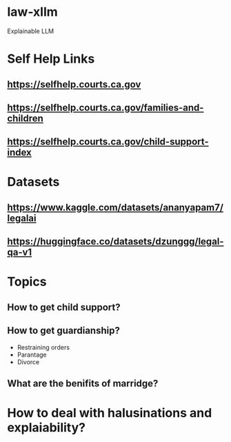 # law-xllm
Explainable LLM
# Self Help Links 
## https://selfhelp.courts.ca.gov
## https://selfhelp.courts.ca.gov/families-and-children 
## https://selfhelp.courts.ca.gov/child-support-index

# Datasets 
## https://www.kaggle.com/datasets/ananyapam7/legalai
## https://huggingface.co/datasets/dzunggg/legal-qa-v1

# Topics
## How to get child support?
## How to get guardianship?
- Restraining orders
- Parantage
- Divorce
## What are the benifits of marridge?

# How to deal with halusinations and explaiability?
